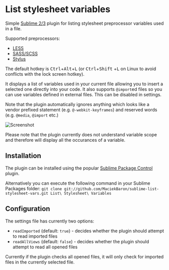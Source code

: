 # List stylesheet variables
Simple [Sublime 2/3](http://www.sublimetext.com/) plugin for listing stylesheet preprocessor variables used in a file.

Supported preprocessors:
 - [LESS](http://lesscss.org/)
 - [SASS/SCSS](http://sass-lang.com/)
 - [Stylus](http://learnboost.github.io/stylus/)

The default hotkey is <kbd>Ctrl</kbd>+<kbd>Alt</kbd>+<kbd>L</kbd> (or <kbd>Ctrl</kbd>+<kbd>Shift</kbd>
+<kbd>L</kbd> on Linux to avoid conflicts with the lock screen hotkey).

It displays a list of variables used in your current file allowing you to insert a selected one
directly into your code. It also supports `@import`ed files so you can use variables defined in
external files. This can be disabled in settings.

Note that the plugin automatically ignores anything which looks like a vendor prefixed statement (e.g.
`@-webkit-keyframes`) and reserved words (e.g. `@media`, `@import` etc.)

![Screenshot](http://i41.tinypic.com/eajivq.png)

Please note that the plugin currently does not understand variable scope and therefore will display all
the occurances of a variable.

## Installation
The plugin can be installed using the popular [Sublime Package Control](http://wbond.net/sublime_packages/package_control) 
plugin.

Alternatively you can execute the following command in your Sublime Packages folder: `git clone git://github.com/MaciekBaron/sublime-list-stylesheet-vars.git List\ Stylesheet\ Variables`

## Configuration
The settings file has currently two options:

 - `readImported` (default: `true`) - decides whether the plugin should attempt to read imported files
 - `readAllViews` (default: `false`) - decides whether the plugin should attempt to read all opened files

Currently if the plugin checks all opened files, it will only check for imported files in the currently
selected file.


